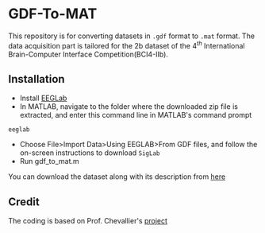 # GDF-To-MAT
This repository is for converting datasets in `.gdf` format to `.mat` format. The data acquisition part is tailored for the 2b dataset of the $4^{th}$ International Brain-Computer Interface Competition(BCI4-IIb).
## Installation
 - Install <a href="https://sccn.ucsd.edu/eeglab/download.php">EEGLab</a>
 - In MATLAB, navigate to the folder where the downloaded zip file is extracted, and enter this command line in MATLAB's command prompt
```
eeglab
```
 - Choose File>Import Data>Using EEGLAB>From GDF files, and follow the on-screen instructions to download `SigLab`
 - Run gdf_to_mat.m

You can download the dataset along with its description from <a href="https://www.bbci.de/competition/iv/download/index.html?agree=yes&submit=Submit">here</a>

## Credit
The coding is based on Prof. Chevallier's <a href="https://gist.github.com/sylvchev/259a390e0b879d95b0d51a6918fea609">project</a>
